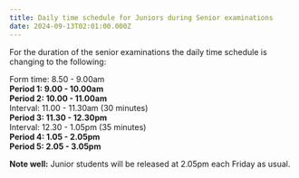 ```yaml
---
title: Daily time schedule for Juniors during Senior examinations
date: 2024-09-13T02:01:00.000Z
---
```

For the duration of the senior examinations the daily time schedule is changing to the following:  

Form time:  8.50 - 9.00am  
**Period 1:   9.00 - 10.00am**  
**Period 2:  10.00 - 11.00am**  
Interval:  11.00 - 11.30am (30 minutes)  
**Period 3:  11.30 - 12.30pm**  
Interval:  12.30 -  1.05pm (35 minutes)  
**Period 4:   1.05 -  2.05pm**  
**Period 5:   2.05 -  3.05pm**  

**Note well:** Junior students will be released at 2.05pm each Friday as usual.
